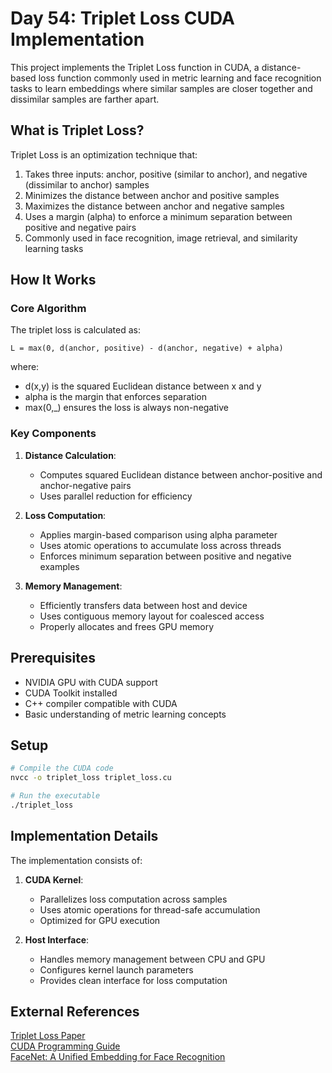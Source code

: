 # Day 54: Triplet Loss CUDA Implementation

This project implements the Triplet Loss function in CUDA, a distance-based loss function commonly used in metric learning and face recognition tasks to learn embeddings where similar samples are closer together and dissimilar samples are farther apart.

## What is Triplet Loss?

Triplet Loss is an optimization technique that:

1. Takes three inputs: anchor, positive (similar to anchor), and negative (dissimilar to anchor) samples
2. Minimizes the distance between anchor and positive samples
3. Maximizes the distance between anchor and negative samples
4. Uses a margin (alpha) to enforce a minimum separation between positive and negative pairs
5. Commonly used in face recognition, image retrieval, and similarity learning tasks

## How It Works

### Core Algorithm

The triplet loss is calculated as:
```
L = max(0, d(anchor, positive) - d(anchor, negative) + alpha)
```
where:
- d(x,y) is the squared Euclidean distance between x and y
- alpha is the margin that enforces separation
- max(0,_) ensures the loss is always non-negative

### Key Components

1. **Distance Calculation**:
   - Computes squared Euclidean distance between anchor-positive and anchor-negative pairs
   - Uses parallel reduction for efficiency

2. **Loss Computation**:
   - Applies margin-based comparison using alpha parameter
   - Uses atomic operations to accumulate loss across threads
   - Enforces minimum separation between positive and negative examples

3. **Memory Management**:
   - Efficiently transfers data between host and device
   - Uses contiguous memory layout for coalesced access
   - Properly allocates and frees GPU memory

## Prerequisites

- NVIDIA GPU with CUDA support
- CUDA Toolkit installed
- C++ compiler compatible with CUDA
- Basic understanding of metric learning concepts

## Setup

```bash
# Compile the CUDA code
nvcc -o triplet_loss triplet_loss.cu

# Run the executable
./triplet_loss
```

## Implementation Details

The implementation consists of:

1. **CUDA Kernel**: 
   - Parallelizes loss computation across samples
   - Uses atomic operations for thread-safe accumulation
   - Optimized for GPU execution

2. **Host Interface**:
   - Handles memory management between CPU and GPU
   - Configures kernel launch parameters
   - Provides clean interface for loss computation

## External References

[Triplet Loss Paper](https://arxiv.org/abs/1503.03832)  
[CUDA Programming Guide](https://docs.nvidia.com/cuda/cuda-c-programming-guide/index.html)  
[FaceNet: A Unified Embedding for Face Recognition](https://arxiv.org/abs/1503.03832)
